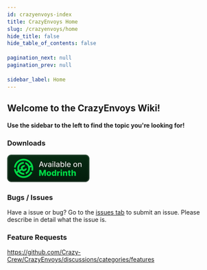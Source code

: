 ```yaml
---
id: crazyenvoys-index
title: CrazyEnvoys Home
slug: /crazyenvoys/home
hide_title: false
hide_table_of_contents: false

pagination_next: null
pagination_prev: null

sidebar_label: Home
---
```

## Welcome to the CrazyEnvoys Wiki!
#### Use the sidebar to the left to find the topic you're looking for!

### Downloads
<a href="https://modrinth.com/user/plugin/crazyenvoys">
<img src="https://raw.githubusercontent.com/intergrav/devins-badges/v3/assets/cozy/available/modrinth_64h.png"/>
</a>

### Bugs / Issues
Have a issue or bug? Go to the [issues tab](https://github.com/Crazy-Crew/CrazyEnvoys/issues) to submit an issue. Please describe in detail what the issue is.

### Feature Requests
https://github.com/Crazy-Crew/CrazyEnvoys/discussions/categories/features